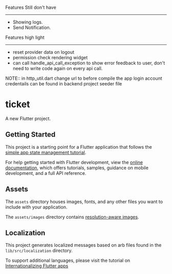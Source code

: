 Features Still don't have
_________________________
- Showing logs.
- Send Notification.

Features high light
___________________
- reset provider data on logout
- permission check rendering widget
- can call handle_api_call_exception to show error feedback to user, don't need to write code again on every api call.


NOTE:: in http_util.dart change url to before compile the app
login account credentails can be found in backend project seeder file

# ticket

A new Flutter project.

## Getting Started

This project is a starting point for a Flutter application that follows the
[simple app state management
tutorial](https://flutter.dev/docs/development/data-and-backend/state-mgmt/simple).

For help getting started with Flutter development, view the
[online documentation](https://flutter.dev/docs), which offers tutorials,
samples, guidance on mobile development, and a full API reference.

## Assets

The `assets` directory houses images, fonts, and any other files you want to
include with your application.

The `assets/images` directory contains [resolution-aware
images](https://flutter.dev/docs/development/ui/assets-and-images#resolution-aware).

## Localization

This project generates localized messages based on arb files found in
the `lib/src/localization` directory.

To support additional languages, please visit the tutorial on
[Internationalizing Flutter
apps](https://flutter.dev/docs/development/accessibility-and-localization/internationalization)
